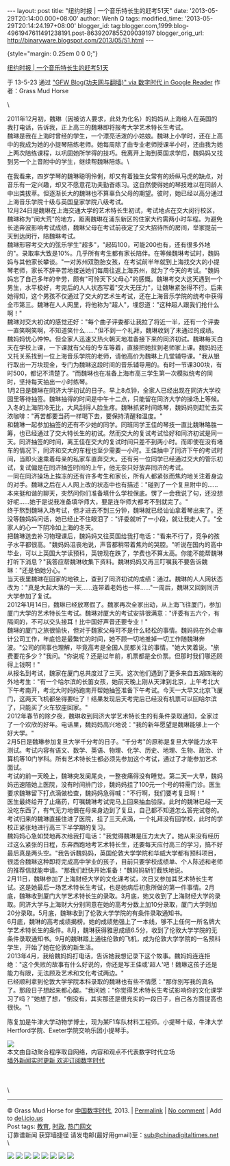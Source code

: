 --- layout: post title: "纽约时报 | 一个音乐特长生的赶考51天" date:
'2013-05-29T20:14:00.000+08:00' author: Wenh Q tags: modified\_time:
'2013-05-29T20:14:24.197+08:00' blogger\_id:
tag:blogger.com,1999:blog-4961947611491238191.post-8639207855209039197
blogger\_orig\_url: http://binaryware.blogspot.com/2013/05/51.html ---

 {style="margin: 0.25em 0 0 0;"}

[纽约时报 |
一个音乐特长生的赶考51天](http://feedproxy.google.com/~r/chinagfwblog/~3/U1e3srpTegw/)

于 13-5-23 通过 ["GFW Blog(功夫网与翻墙)" via 数字时代 in Google
Reader](http://feeds2.feedburner.com/chinagfwblog) 作者：Grass Mud Horse

\

2011年12月初，魏琳（因被访人要求，此处为化名）的妈妈从上海给人在英国的我打电话，告诉我，正上高三的魏琳即将报考大学艺术特长生考试。\
魏琳是我在上海时曾经的学生，一个漂亮活泼的小姑娘。魏琳上小学时，还在上高中的我成为她的小提琴陪练老师。她每周除了由专业老师授课半小时，还由我为她上两次陪练课程，以巩固她所学得的技巧。我离开上海到英国求学后，魏妈妈又找到另一个上音附中的学生，继续帮魏琳陪练。\

在我看来，四岁学琴的魏琳聪明伶俐，却又有着独生女常有的娇纵马虎的缺点，对音乐有一定兴趣，却又不愿意花功夫勤奋练习。这自然使得她的琴技难以在同龄人中出类拔萃。但逐渐长大的魏琳也不算辜负父母的期望。彼时，她已经以高分通过上海音乐学院十级与英国皇家学院八级考试。\
12月24日是魏琳在上海交通大学的艺术特长生初试，考试地点在交大闵行校区，魏琳称为"闵大荒"的地方，距离魏琳在浦东新区的住家大约需两小时车程。为避免长途奔波影响考试成绩，魏琳父母在考试前夜定了交大招待所的房间，举家提前一天到达闵行，陪魏琳考试。\
魏琳形容考交大的弦乐学生"超多"，"起码100，可能200也有，还有很多外地的"。录取率大致是10%。几乎所有考生都有家长陪伴。在等候魏琳考试时，魏妈妈与其他家长攀谈。"一对苏州双胞胎女孩，在考试前半年就到上海找交大的小提琴老师，家长不辞辛苦地接送她们每周往返上海苏州，就为了今天的考试。"魏妈妈忘了自己多年的辛劳，颇有"可怜天下父母心"的感慨。魏琳考交大这天遇到一个男生，水平极好，考完后的人人状态写着"交大无压力"，让魏琳紧张得不行。后来她得知，这个男孩不仅通过了交大的艺术生考试，还在上海音乐学院的统考中获得全市第三。魏琳在人人网里，将他称为"超人"，埋怨道："这种超人跟我们抢什么啊！"\
魏琳对交大初试的感觉还好："每个曲子评委都让我拉了将近一半，还有一个评委一直笑啊笑啊，不知道笑什么……"但不到一个礼拜，魏琳收到了未通过的成绩。\
魏妈妈忧心忡忡。但全家人迅速又热火朝天地准备接下来的同济初试。魏琳每天白天在学校上课，一下课就有父母的专车等着，直接把她拉到老师家上课。魏妈妈还又托关系找到一位上海音乐学院的老师，请他高价为魏琳上几堂辅导课。"我从银行取出一万块现金，专门为魏琳这段时间的音乐辅导用的。有时一节课300块，有时500，都记不清楚了。"而魏琳也在准备上海市高三学生第一次模拟统考的同时，坚持每天抽出一小时练琴。\
1月2日是魏琳在同济大学初试的日子。早上8点钟，全家人已经出现在同济大学校园里等待抽签。魏琳抽得的时间是中午十二点，只能留在同济大学的操场上等候。入冬的上海阴冷无比，大风刮得人脸生疼。魏琳抓紧时间练琴，魏妈妈则赶忙去买浓咖啡："再苦都要当药一样喝下去，要保持清醒和温度。"\
和魏琳一起参加抽签的还有不少她的同学。同班同学王佳的琴技一直比魏琳略胜一筹，也已经通过了交大特长生的初试。然而交大的复试考试恰好和同济初试是同一天。同济抽签的时间，离王佳在交大的复试时间只差不到两小时。而即使在没有堵车的情况下，同济和交大的车程也至少需要一小时。王佳抽中了同济下午的考试时间，当即火速乘着母亲的私家车直奔交大。还有另一位同学已经通过交大的管乐初试，复试偏是在同济抽签时间的上午，他无奈只好放弃同济的考试。\
一同在同济操场上挨冻的还有许多考生和家长，所有人都紧张而焦灼地关注着身边的对手。魏琳之后在人人网上改的状态中也有描述："碰到了一个复旦附中的……本来挺和谐的聊天，突然问你们准备填什么学校保底。愣了一会我说了句，还没想好呢……她于是说我准备填华师大，要是连华师大都考不到就完了。"\
终于熬到魏琳入场考试，但才进去不到三分钟，魏琳就已经讪讪拿着琴出来了。还没等魏妈妈问话，她已经止不住眼泪了："评委就听了一小段，就让我走人了。"全家人的心一下阴冷如上海的冬天。\
把魏琳送去补习物理课后，魏妈妈又往英国给我打电话："看来不行了，竞争的孩子水平都很高。"魏妈妈沮丧地说，声音都稍带着焦灼的哭腔。"听说在国内的高中毕业，可以上英国大学读预科，英镑现在跌了，学费也不算太高。你能不能帮魏琳打听下消息？"我答应帮魏琳收集下资料。魏琳妈妈又再三叮嘱我不要告诉魏琳："还是怕她分心。"\
当天夜里魏琳在回家的地铁上，查到了同济初试的成绩：通过。魏琳的人人网状态改为："真是大起大落的一天……连带着老妈也一样……"一周后，魏琳又回到同济大学参加了复试。\
2012年1月14日，魏琳已经放寒假了。魏家再次全家出动，从上海飞往厦门，参加厦门大学的艺术特长生考试。魏琳对厦大的考试安排很满意："评委有五六个，有隔间的，不可以交头接耳！比中国好声音还要专业！"\
魏琳的厦门之旅很愉快，但对于魏家父母可不是什么轻松的事情。魏妈妈在外企审计公司工作，年底恰是最繁忙的时间，她不顾一切地推掉一切工作随魏琳奔波。"公司的同事也理解，毕竟高考是全国人民都关注的事情。"她大笑着说。"旅费要花多少？"我问。"你说呢？还是过年前，机票都是全价票。但那时我们哪还顾得上钱啊！"\
从报名到考试，魏家在厦门总共度过了三天。这次他们遇到了更多来自五湖四海的外地考生："有一个哈尔滨的长笛女孩，她前天晚上刚从天津到北京，上午考北大下午考南开，考北大时妈妈跑南开帮她抽签准备下午考试。今天一大早又北京飞厦门，这两天飞机都坐得要吐了！结果发现后天考完后已经没有机票可以回哈尔滨了，只能买了火车软座回家。"\
2012年春节的除夕夜，魏琳收到同济大学艺术特长生的有条件录取通知，全家过了一个欢欣的好年。电话里，魏妈妈高兴地说："我的新年愿望是魏琳能够上一个好大学。"\
2月5日是魏琳参加复旦大学千分考的日子。"千分考"的原称是复旦大学能力水平测试。考试内容有语文、数学、英语、物理、化学、历史、地理、生物、政治、计算机等10门学科。所有艺术特长生都必须先参加这个考试，通过了才能参加艺术面试。\
考试的前一天晚上，魏琳突发阑尾炎，一整夜痛得没有睡觉。第二天一大早，魏妈妈迅速陪她上医院，没有时间排门诊，魏妈妈挂了100元一个号的特需门诊。医生要求魏琳留下打点滴做检查，魏妈妈急得喊："不行啊，我们要考复旦啊！"\
医生最终给开了止痛药，叮嘱魏琳考试完马上回来抽血验尿。此时的魏琳已经一天没吃东西了，有气无力地偎在母亲身边到了复旦，自己都不知道怎么答完试卷的。考试归来的魏琳直接住进了医院，挂了三天点滴，一个礼拜没有回学校，此时的学校正紧张地进行高三下半学期的复习。\
魏妈妈心急如焚地再次给我打电话："我觉得魏琳是压力太大了。她从来没有经历过这么紧张的日程，东奔西跑地考艺术特长生，还要每天应付高三的学习，搞不好最后真是两头空。"我告诉魏妈妈，英国伦敦大学学院和华威大学都有预科项目，很适合魏琳这种即将完成高中学业的孩子，目前只要学校成绩单、个人陈述和老师的推荐信就能申请。"那我们赶快开始准备！"魏妈妈斩钉截铁地说。\
2月11日，魏琳参加了上海财经大学的文化课考试，次日又参加其艺术特长生考试。这是她最后一场艺术特长生考试，也是她病后初愈所做的第一件事情。2月底，魏琳收到厦门大学艺术特长生的录取。3月底，她又收到了上海财经大学的录取。同济大学与上海财大分别同意在她的高考分数上加10分录取，厦门大学则加20分录取。5月底，魏琳收到了伦敦大学学院的有条件录取通知书。\
6月底，魏琳的高考成绩揭榜。她的成绩勉强上了一本线，够不上任何一所名牌大学艺术特长生的条件。8月，魏琳获得雅思成绩6.5分，收到了伦敦大学学院的无条件录取通知书。9月的魏琳踏上通往伦敦的飞机，成为伦敦大学学院的一名预科学生，开始了她在伦敦的新生活。\
2013年4月，我给魏妈妈打电话，告诉她我想记录下这个故事。魏妈妈连连拒绝："这个失败的故事有什么好说的，你还是写王佳或'超人'吧！魏琳这孩子还是能力有限，无法顾及艺术和文化考试两边。"\
已经顺利拿到伦敦大学学院本科录取的魏琳也有些不情愿："那你别写我的真名了。那段日子想起来都心酸。"我问她："你觉得艺术特长生考试影响你的文化课学习了吗？"她想了想，"倒没有，其实那还是很充实的一段日子，自己各方面提高也很快。"\

陈复加是牛津大学动物学博士，现为某F1车队材料工程师。小提琴十级，牛津大学Hertford学院、Exeter学院交响乐团小提琴手。 

![](http://feeds.feedburner.com/~r/nytcn/~4/DDL7KZTcaB4)\
本文由自动聚合程序取自网络，内容和观点不代表数字时代立场\
[墙外新闻实时更新 欢迎订阅数字时代](http://eepurl.com/msuvD)\
\
\
\
\

* * * * *

© Grass Mud Horse for
[中国数字时代](https://kexueshangwang.info/chinese), 2013. |
[Permalink](https://kexueshangwang.info/chinese/2013/05/%e7%ba%bd%e7%ba%a6%e6%97%b6%e6%8a%a5-%e4%b8%80%e4%b8%aa%e9%9f%b3%e4%b9%90%e7%89%b9%e9%95%bf%e7%94%9f%e7%9a%84%e8%b5%b6%e8%80%8351%e5%a4%a9/)
| [No
comment](https://kexueshangwang.info/chinese/2013/05/%e7%ba%bd%e7%ba%a6%e6%97%b6%e6%8a%a5-%e4%b8%80%e4%b8%aa%e9%9f%b3%e4%b9%90%e7%89%b9%e9%95%bf%e7%94%9f%e7%9a%84%e8%b5%b6%e8%80%8351%e5%a4%a9/#comments)
| Add to
[del.icio.us](http://del.icio.us/post?url=https://kexueshangwang.info/chinese/2013/05/%e7%ba%bd%e7%ba%a6%e6%97%b6%e6%8a%a5-%e4%b8%80%e4%b8%aa%e9%9f%b3%e4%b9%90%e7%89%b9%e9%95%bf%e7%94%9f%e7%9a%84%e8%b5%b6%e8%80%8351%e5%a4%a9/&title=%E7%BA%BD%E7%BA%A6%E6%97%B6%E6%8A%A5%20%7C%20%E4%B8%80%E4%B8%AA%E9%9F%B3%E4%B9%90%E7%89%B9%E9%95%BF%E7%94%9F%E7%9A%84%E8%B5%B6%E8%80%8351%E5%A4%A9)
\
 Post tags:
[教育](https://kexueshangwang.info/chinese/tag/%e6%95%99%e8%82%b2/?category=10466),
[时政](https://kexueshangwang.info/chinese/tag/%e6%97%b6%e6%94%bf/?category=10466),
[热门网文](https://kexueshangwang.info/chinese/tag/%e7%83%ad%e9%97%a8%e7%bd%91%e6%96%87/?category=10466)\
 订靠谱新闻 获穿墙捷径
请发电邮(最好用gmail)至：sub@chinadigitaltimes.net\
 \

[![](http://feeds.feedburner.com/~ff/chinagfwblog?d=yIl2AUoC8zA)](http://feeds.feedburner.com/~ff/chinagfwblog?a=U1e3srpTegw:jwo5OyNQ-G0:yIl2AUoC8zA)
[![](http://feeds.feedburner.com/~ff/chinagfwblog?i=U1e3srpTegw:jwo5OyNQ-G0:-BTjWOF_DHI)](http://feeds.feedburner.com/~ff/chinagfwblog?a=U1e3srpTegw:jwo5OyNQ-G0:-BTjWOF_DHI)
[![](http://feeds.feedburner.com/~ff/chinagfwblog?i=U1e3srpTegw:jwo5OyNQ-G0:F7zBnMyn0Lo)](http://feeds.feedburner.com/~ff/chinagfwblog?a=U1e3srpTegw:jwo5OyNQ-G0:F7zBnMyn0Lo)
[![](http://feeds.feedburner.com/~ff/chinagfwblog?i=U1e3srpTegw:jwo5OyNQ-G0:V_sGLiPBpWU)](http://feeds.feedburner.com/~ff/chinagfwblog?a=U1e3srpTegw:jwo5OyNQ-G0:V_sGLiPBpWU)
[![](http://feeds.feedburner.com/~ff/chinagfwblog?d=qj6IDK7rITs)](http://feeds.feedburner.com/~ff/chinagfwblog?a=U1e3srpTegw:jwo5OyNQ-G0:qj6IDK7rITs)
[![](http://feeds.feedburner.com/~ff/chinagfwblog?d=l6gmwiTKsz0)](http://feeds.feedburner.com/~ff/chinagfwblog?a=U1e3srpTegw:jwo5OyNQ-G0:l6gmwiTKsz0)
[![](http://feeds.feedburner.com/~ff/chinagfwblog?i=U1e3srpTegw:jwo5OyNQ-G0:gIN9vFwOqvQ)](http://feeds.feedburner.com/~ff/chinagfwblog?a=U1e3srpTegw:jwo5OyNQ-G0:gIN9vFwOqvQ)
[![](http://feeds.feedburner.com/~ff/chinagfwblog?d=TzevzKxY174)](http://feeds.feedburner.com/~ff/chinagfwblog?a=U1e3srpTegw:jwo5OyNQ-G0:TzevzKxY174)
